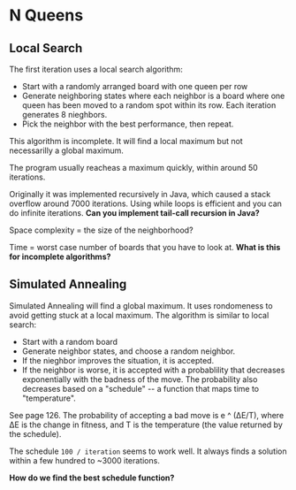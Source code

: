 # N Queens #

## Local Search ##
The first iteration uses a local search algorithm:

* Start with a randomly arranged board with one queen per row
* Generate neighboring states where each neighbor is a board where one queen has been moved to a random spot within its row. Each iteration generates 8 nieghbors.
* Pick the neighbor with the best performance, then repeat.

This algorithm is incomplete. It will find a local maximum but not necessarilly a global maximum.

The program usually reacheas a maximum quickly, within around 50 iterations.

Originally it was implemented recursively in Java, which caused a stack overflow around 7000 iterations. Using while loops is efficient and you can do infinite iterations. **Can you implement tail-call recursion in Java?**

Space complexity = the size of the neighborhood?

Time = worst case number of boards that you have to look at. **What is this for incomplete algorithms?**

## Simulated Annealing ##
Simulated Annealing will find a global maximum. It uses rondomeness to avoid getting stuck at a local maximum. The algorithm is similar to local search:

* Start with a random board
* Generate neighbor states, and choose a random neighbor.
* If the nieghbor improves the situation, it is accepted.
* If the neighbor is worse, it is accepted with a probablility that decreases exponentially with the badness of the move. The probability also decreases based on a "schedule" -- a function that maps time to "temperature".

See page 126. The probability of accepting a bad move is e ^ (∆E/T), where ∆E is the change in fitness, and T is the temperature (the value returned by the schedule).

The schedule `100 / iteration` seems to work well. It always finds a solution within a few hundred to ~3000 iterations.

**How do we find the best schedule function?**

